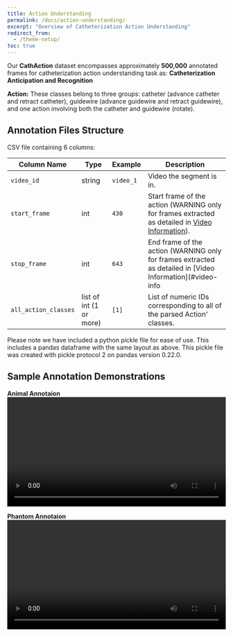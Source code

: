 ```yaml
---
title: Action Understanding
permalink: /docs/action-understanding/
excerpt: "Overview of Catheterization Action Understanding"
redirect_from:
  - /theme-setup/
toc: true
---
```


Our **CathAction** dataset encompasses approximately **500,000** annotated frames for catheterization action understanding task as: **Catheterization Anticipation and Recognition**

**Action:** These classes belong to three groups: catheter (advance catheter and retract catheter), guidewire (advance guidewire and retract guidewire), and one action involving both the catheter and guidewire (rotate).

## Annotation Files Structure

CSV file containing 6 columns:

| Column Name         | Type                         | Example          | Description                                                                                                           |
| ------------------- | ---------------------------- | ---------------- | --------------------------------------------------------------------------------------------------------------------- |                                                                
| `video_id`          | string                       | `video_1`         | Video the segment is in.                                                                                              |
| `start_frame`       | int                          | `430`          | Start frame of the action (WARNING only for frames extracted as detailed in [Video Information](#video-information)). |
| `stop_frame`        | int                          | `643`          | End frame of the action (WARNING only for frames  extracted as detailed in [Video Information](#video-info                                                        |
| `all_action_classes` | list of int    (1 or more)   | `[1]`           | List of numeric IDs corresponding to all of the parsed Action' classes.                             |

Please note we have included a python pickle file for ease of use. This includes
a pandas dataframe with the same layout as above. This pickle file was created with pickle protocol 2 on pandas version 0.22.0.

## Sample Annotation Demonstrations

**Animal Annotaion**
<video width="100%" controls>
  <source src="../../assets/images/TMI_Annotation_Demo_Animal.mp4" type="video/mp4">
  Your browser does not support the video tag.
</video>

**Phantom Annotaion**
<video width="100%" controls>
  <source src="../../assets/images/TMI_Annotation_Demo_Phantom.mp4" type="video/mp4">
  Your browser does not support the video tag.
</video>

